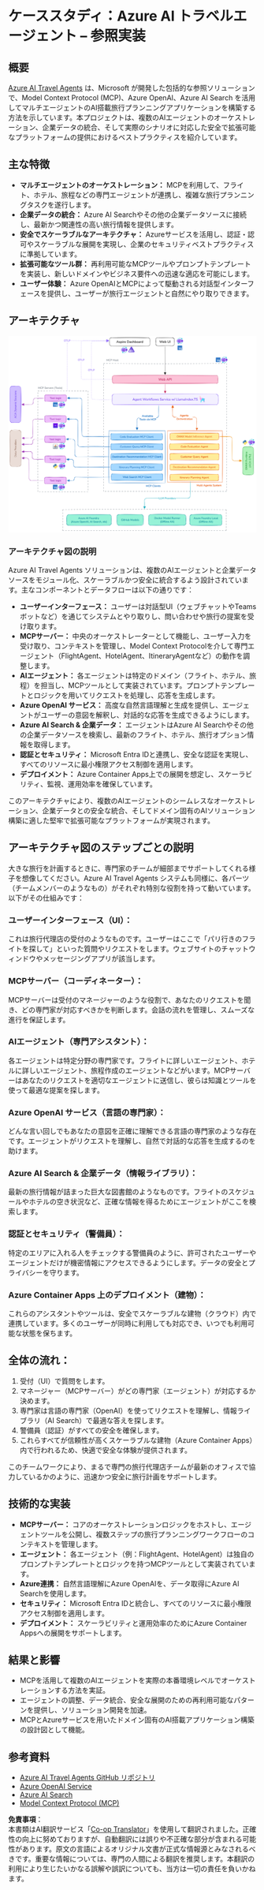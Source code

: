 <!--
CO_OP_TRANSLATOR_METADATA:
{
  "original_hash": "4d3415b9d2bf58bc69be07f945a69e07",
  "translation_date": "2025-07-14T05:56:40+00:00",
  "source_file": "09-CaseStudy/travelagentsample.md",
  "language_code": "ja"
}
-->
# ケーススタディ：Azure AI トラベルエージェント – 参照実装

## 概要

[Azure AI Travel Agents](https://github.com/Azure-Samples/azure-ai-travel-agents) は、Microsoft が開発した包括的な参照ソリューションで、Model Context Protocol (MCP)、Azure OpenAI、Azure AI Search を活用してマルチエージェントのAI搭載旅行プランニングアプリケーションを構築する方法を示しています。本プロジェクトは、複数のAIエージェントのオーケストレーション、企業データの統合、そして実際のシナリオに対応した安全で拡張可能なプラットフォームの提供におけるベストプラクティスを紹介しています。

## 主な特徴
- **マルチエージェントのオーケストレーション：** MCPを利用して、フライト、ホテル、旅程などの専門エージェントが連携し、複雑な旅行プランニングタスクを遂行します。
- **企業データの統合：** Azure AI Searchやその他の企業データソースに接続し、最新かつ関連性の高い旅行情報を提供します。
- **安全でスケーラブルなアーキテクチャ：** Azureサービスを活用し、認証・認可やスケーラブルな展開を実現し、企業のセキュリティベストプラクティスに準拠しています。
- **拡張可能なツール群：** 再利用可能なMCPツールやプロンプトテンプレートを実装し、新しいドメインやビジネス要件への迅速な適応を可能にします。
- **ユーザー体験：** Azure OpenAIとMCPによって駆動される対話型インターフェースを提供し、ユーザーが旅行エージェントと自然にやり取りできます。

## アーキテクチャ
![Architecture](https://raw.githubusercontent.com/Azure-Samples/azure-ai-travel-agents/main/docs/ai-travel-agents-architecture-diagram.png)

### アーキテクチャ図の説明

Azure AI Travel Agents ソリューションは、複数のAIエージェントと企業データソースをモジュール化、スケーラブルかつ安全に統合するよう設計されています。主なコンポーネントとデータフローは以下の通りです：

- **ユーザーインターフェース：** ユーザーは対話型UI（ウェブチャットやTeamsボットなど）を通じてシステムとやり取りし、問い合わせや旅行の提案を受け取ります。
- **MCPサーバー：** 中央のオーケストレーターとして機能し、ユーザー入力を受け取り、コンテキストを管理し、Model Context Protocolを介して専門エージェント（FlightAgent、HotelAgent、ItineraryAgentなど）の動作を調整します。
- **AIエージェント：** 各エージェントは特定のドメイン（フライト、ホテル、旅程）を担当し、MCPツールとして実装されています。プロンプトテンプレートとロジックを用いてリクエストを処理し、応答を生成します。
- **Azure OpenAI サービス：** 高度な自然言語理解と生成を提供し、エージェントがユーザーの意図を解釈し、対話的な応答を生成できるようにします。
- **Azure AI Search & 企業データ：** エージェントはAzure AI Searchやその他の企業データソースを検索し、最新のフライト、ホテル、旅行オプション情報を取得します。
- **認証とセキュリティ：** Microsoft Entra IDと連携し、安全な認証を実現し、すべてのリソースに最小権限アクセス制御を適用します。
- **デプロイメント：** Azure Container Apps上での展開を想定し、スケーラビリティ、監視、運用効率を確保しています。

このアーキテクチャにより、複数のAIエージェントのシームレスなオーケストレーション、企業データとの安全な統合、そしてドメイン固有のAIソリューション構築に適した堅牢で拡張可能なプラットフォームが実現されます。

## アーキテクチャ図のステップごとの説明
大きな旅行を計画するときに、専門家のチームが細部までサポートしてくれる様子を想像してください。Azure AI Travel Agents システムも同様に、各パーツ（チームメンバーのようなもの）がそれぞれ特別な役割を持って動いています。以下がその仕組みです：

### ユーザーインターフェース（UI）：
これは旅行代理店の受付のようなものです。ユーザーはここで「パリ行きのフライトを探して」といった質問やリクエストをします。ウェブサイトのチャットウィンドウやメッセージングアプリが該当します。

### MCPサーバー（コーディネーター）：
MCPサーバーは受付のマネージャーのような役割で、あなたのリクエストを聞き、どの専門家が対応すべきかを判断します。会話の流れを管理し、スムーズな進行を保証します。

### AIエージェント（専門アシスタント）：
各エージェントは特定分野の専門家です。フライトに詳しいエージェント、ホテルに詳しいエージェント、旅程作成のエージェントなどがいます。MCPサーバーはあなたのリクエストを適切なエージェントに送信し、彼らは知識とツールを使って最適な提案を探します。

### Azure OpenAI サービス（言語の専門家）：
どんな言い回しでもあなたの意図を正確に理解できる言語の専門家のような存在です。エージェントがリクエストを理解し、自然で対話的な応答を生成するのを助けます。

### Azure AI Search & 企業データ（情報ライブラリ）：
最新の旅行情報が詰まった巨大な図書館のようなものです。フライトのスケジュールやホテルの空き状況など、正確な情報を得るためにエージェントがここを検索します。

### 認証とセキュリティ（警備員）：
特定のエリアに入れる人をチェックする警備員のように、許可されたユーザーやエージェントだけが機密情報にアクセスできるようにします。データの安全とプライバシーを守ります。

### Azure Container Apps 上のデプロイメント（建物）：
これらのアシスタントやツールは、安全でスケーラブルな建物（クラウド）内で連携しています。多くのユーザーが同時に利用しても対応でき、いつでも利用可能な状態を保ちます。

## 全体の流れ：

1. 受付（UI）で質問をします。
2. マネージャー（MCPサーバー）がどの専門家（エージェント）が対応するか決めます。
3. 専門家は言語の専門家（OpenAI）を使ってリクエストを理解し、情報ライブラリ（AI Search）で最適な答えを探します。
4. 警備員（認証）がすべての安全を確保します。
5. これらすべてが信頼性が高くスケーラブルな建物（Azure Container Apps）内で行われるため、快適で安全な体験が提供されます。

このチームワークにより、まるで専門の旅行代理店チームが最新のオフィスで協力しているかのように、迅速かつ安全に旅行計画をサポートします。

## 技術的な実装
- **MCPサーバー：** コアのオーケストレーションロジックをホストし、エージェントツールを公開し、複数ステップの旅行プランニングワークフローのコンテキストを管理します。
- **エージェント：** 各エージェント（例：FlightAgent、HotelAgent）は独自のプロンプトテンプレートとロジックを持つMCPツールとして実装されています。
- **Azure連携：** 自然言語理解にAzure OpenAIを、データ取得にAzure AI Searchを使用します。
- **セキュリティ：** Microsoft Entra IDと統合し、すべてのリソースに最小権限アクセス制御を適用します。
- **デプロイメント：** スケーラビリティと運用効率のためにAzure Container Appsへの展開をサポートします。

## 結果と影響
- MCPを活用して複数のAIエージェントを実際の本番環境レベルでオーケストレーションする方法を実証。
- エージェントの調整、データ統合、安全な展開のための再利用可能なパターンを提供し、ソリューション開発を加速。
- MCPとAzureサービスを用いたドメイン固有のAI搭載アプリケーション構築の設計図として機能。

## 参考資料
- [Azure AI Travel Agents GitHub リポジトリ](https://github.com/Azure-Samples/azure-ai-travel-agents)
- [Azure OpenAI Service](https://azure.microsoft.com/en-us/products/ai-services/openai-service/)
- [Azure AI Search](https://azure.microsoft.com/en-us/products/ai-services/ai-search/)
- [Model Context Protocol (MCP)](https://modelcontextprotocol.io/)

**免責事項**：  
本書類はAI翻訳サービス「[Co-op Translator](https://github.com/Azure/co-op-translator)」を使用して翻訳されました。正確性の向上に努めておりますが、自動翻訳には誤りや不正確な部分が含まれる可能性があります。原文の言語によるオリジナル文書が正式な情報源とみなされるべきです。重要な情報については、専門の人間による翻訳を推奨します。本翻訳の利用により生じたいかなる誤解や誤訳についても、当方は一切の責任を負いかねます。